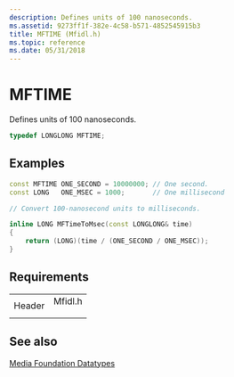 ```yaml
---
description: Defines units of 100 nanoseconds.
ms.assetid: 9273ff1f-382e-4c58-b571-4852545915b3
title: MFTIME (Mfidl.h)
ms.topic: reference
ms.date: 05/31/2018
---
```


# MFTIME

Defines units of 100 nanoseconds.


```C++
typedef LONGLONG MFTIME;
```



## Examples


```C++
const MFTIME ONE_SECOND = 10000000; // One second.
const LONG   ONE_MSEC = 1000;       // One millisecond

// Convert 100-nanosecond units to milliseconds.

inline LONG MFTimeToMsec(const LONGLONG& time)
{
    return (LONG)(time / (ONE_SECOND / ONE_MSEC));
}
```



## Requirements



|                   |                                                                                    |
|-------------------|------------------------------------------------------------------------------------|
| Header<br/> | <dl> <dt>Mfidl.h</dt> </dl> |



## See also

<dl> <dt>

[Media Foundation Datatypes](media-foundation-datatypes.md)
</dt> </dl>

 

 




